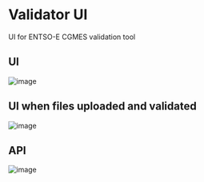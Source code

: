 # Validator UI
UI for ENTSO-E CGMES validation tool

## UI
![image](https://github.com/user-attachments/assets/c815f7ea-a564-4949-97a9-c778b4a4a48f)


## UI when files uploaded and validated
![image](https://github.com/user-attachments/assets/3fc0cd88-3baa-4b84-8695-9b46c1331029)


## API
![image](https://github.com/user-attachments/assets/d0a4f4cc-f7bc-4ff0-a2f4-4b1e3b4fcaca)
